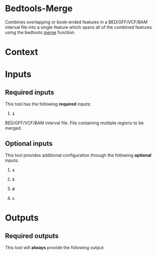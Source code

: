 # Bedtools-Merge
Combines overlapping or book-ended features in a BED/GFF/VCF/BAM interval file into a single feature which spans all of the combined features using the bedtools [merge](https://bedtools.readthedocs.io/en/latest/content/tools/merge.html) function.

# Context

# Inputs

## Required inputs

This tool has the following **required** inputs:

1. **`i`**
  
  BED/GFF/VCF/BAM interval file. File containing multiple regions to be merged. 

## Optional inputs

This tool provides additional configuration through the following **optional** inputs:

1. **`s`**

2. **`S`**

3. **`d`**

4. **`c`** 

# Outputs

## Required outputs

This tool will **always** provide the following output:
